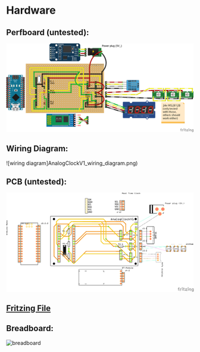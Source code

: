 # Hardware

## Perfboard (untested):

![perfboard](AnalogClockV1_perfboard.png)

## Wiring Diagram:

![wiring diagram]AnalogClockV1_wiring_diagram.png)

## PCB (untested):

![pcb](AnalogClockV1_pcb.png)

## [Fritzing File](wiring/AnalogClockV1.fzz)

## Breadboard:

![breadboard](AnalogClockV1_breadboard.png)
